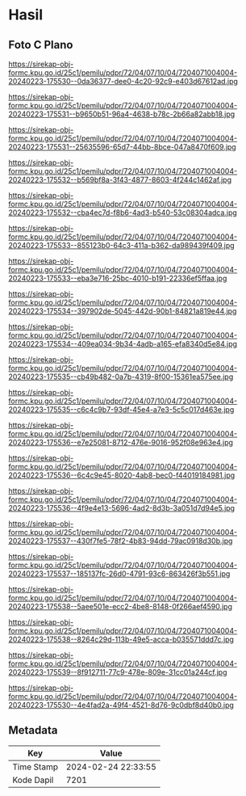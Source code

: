 # Hasil

## Foto C Plano

https://sirekap-obj-formc.kpu.go.id/25c1/pemilu/pdpr/72/04/07/10/04/7204071004004-20240223-175530--0da36377-dee0-4c20-92c9-e403d67612ad.jpg

https://sirekap-obj-formc.kpu.go.id/25c1/pemilu/pdpr/72/04/07/10/04/7204071004004-20240223-175531--b9650b51-96a4-4638-b78c-2b66a82abb18.jpg

https://sirekap-obj-formc.kpu.go.id/25c1/pemilu/pdpr/72/04/07/10/04/7204071004004-20240223-175531--25635596-65d7-44bb-8bce-047a8470f609.jpg

https://sirekap-obj-formc.kpu.go.id/25c1/pemilu/pdpr/72/04/07/10/04/7204071004004-20240223-175532--b569bf8a-3f43-4877-8603-4f244c1462af.jpg

https://sirekap-obj-formc.kpu.go.id/25c1/pemilu/pdpr/72/04/07/10/04/7204071004004-20240223-175532--cba4ec7d-f8b6-4ad3-b540-53c08304adca.jpg

https://sirekap-obj-formc.kpu.go.id/25c1/pemilu/pdpr/72/04/07/10/04/7204071004004-20240223-175533--855123b0-64c3-411a-b362-da989439f409.jpg

https://sirekap-obj-formc.kpu.go.id/25c1/pemilu/pdpr/72/04/07/10/04/7204071004004-20240223-175533--eba3e716-25bc-4010-b191-22336ef5ffaa.jpg

https://sirekap-obj-formc.kpu.go.id/25c1/pemilu/pdpr/72/04/07/10/04/7204071004004-20240223-175534--397902de-5045-442d-90b1-84821a819e44.jpg

https://sirekap-obj-formc.kpu.go.id/25c1/pemilu/pdpr/72/04/07/10/04/7204071004004-20240223-175534--409ea034-9b34-4adb-a165-efa8340d5e84.jpg

https://sirekap-obj-formc.kpu.go.id/25c1/pemilu/pdpr/72/04/07/10/04/7204071004004-20240223-175535--cb49b482-0a7b-4319-8f00-15361ea575ee.jpg

https://sirekap-obj-formc.kpu.go.id/25c1/pemilu/pdpr/72/04/07/10/04/7204071004004-20240223-175535--c6c4c9b7-93df-45e4-a7e3-5c5c017d463e.jpg

https://sirekap-obj-formc.kpu.go.id/25c1/pemilu/pdpr/72/04/07/10/04/7204071004004-20240223-175536--e7e25081-8712-476e-9016-952f08e963e4.jpg

https://sirekap-obj-formc.kpu.go.id/25c1/pemilu/pdpr/72/04/07/10/04/7204071004004-20240223-175536--6c4c9e45-8020-4ab8-bec0-f44019184981.jpg

https://sirekap-obj-formc.kpu.go.id/25c1/pemilu/pdpr/72/04/07/10/04/7204071004004-20240223-175536--4f9e4e13-5696-4ad2-8d3b-3a051d7d94e5.jpg

https://sirekap-obj-formc.kpu.go.id/25c1/pemilu/pdpr/72/04/07/10/04/7204071004004-20240223-175537--430f7fe5-78f2-4b83-94dd-79ac0918d30b.jpg

https://sirekap-obj-formc.kpu.go.id/25c1/pemilu/pdpr/72/04/07/10/04/7204071004004-20240223-175537--185137fc-26d0-4791-93c6-863426f3b551.jpg

https://sirekap-obj-formc.kpu.go.id/25c1/pemilu/pdpr/72/04/07/10/04/7204071004004-20240223-175538--5aee501e-ecc2-4be8-8148-0f266aef4590.jpg

https://sirekap-obj-formc.kpu.go.id/25c1/pemilu/pdpr/72/04/07/10/04/7204071004004-20240223-175538--8264c29d-113b-49e5-acca-b035571ddd7c.jpg

https://sirekap-obj-formc.kpu.go.id/25c1/pemilu/pdpr/72/04/07/10/04/7204071004004-20240223-175539--8f912711-77c9-478e-809e-31cc01a244cf.jpg

https://sirekap-obj-formc.kpu.go.id/25c1/pemilu/pdpr/72/04/07/10/04/7204071004004-20240223-175530--4e4fad2a-49f4-4521-8d76-9c0dbf8d40b0.jpg


## Metadata

| Key        | Value               |
| ---------- | ------------------- |
| Time Stamp | 2024-02-24 22:33:55 |
| Kode Dapil | 7201                |




